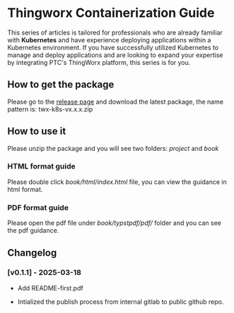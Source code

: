 # Thingworx Containerization Guide



This series of articles is tailored for professionals who are already familiar with **Kubernetes** and have experience deploying applications within a Kubernetes environment. If you have successfully utilized Kubernetes to manage and deploy applications and are looking to expand your expertise by integrating PTC's ThingWorx platform, this series is for you.



## How to get the package

Please go to the [release page](https://github.com/PTCInc/twx-k8s/releases) and download the latest package, the name pattern is: twx-k8s-vx.x.x.zip



## How to use it

Please unzip the package and you will see two folders: *project* and *book*



### HTML format guide

Please double click *book/html/index.html* file, you can view the guidance in html format.



### PDF format guide

Please open the pdf file under *book/typstpdf/pdf/* folder and you can see the pdf guidance.




## Changelog

### [v0.1.1] - 2025-03-18

- Add README-first.pdf

- Intialized the publish process from internal gitlab to public github repo.

